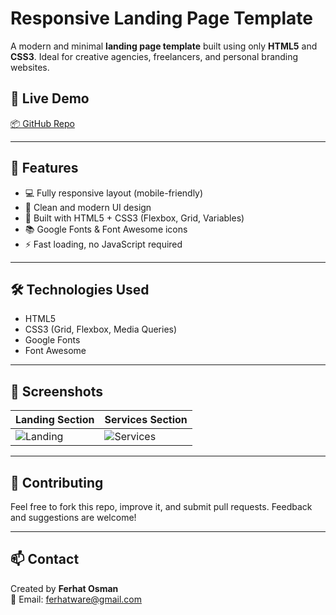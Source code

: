 # Responsive Landing Page Template

A modern and minimal **landing page template** built using only **HTML5** and **CSS3**. Ideal for creative agencies, freelancers, and personal branding websites.

## 📸 Live Demo

[📦 GitHub Repo]([https://github.com/your-username/leon-template](https://lnkd.in/dtrzgwFx))

---

## 🚀 Features

- 💻 Fully responsive layout (mobile-friendly)
- 🎨 Clean and modern UI design
- 🔧 Built with HTML5 + CSS3 (Flexbox, Grid, Variables)
- 📚 Google Fonts & Font Awesome icons
- ⚡️ Fast loading, no JavaScript required

---

## 🛠️ Technologies Used

- HTML5
- CSS3 (Grid, Flexbox, Media Queries)
- Google Fonts
- Font Awesome

---


## 📌 Screenshots

| Landing Section | Services Section |
|-----------------|------------------|
| ![Landing](1.jpg) | ![Services](images/screenshot2.jpg) |

---

## 🤝 Contributing

Feel free to fork this repo, improve it, and submit pull requests. Feedback and suggestions are welcome!

---

## 📫 Contact

Created by **Ferhat Osman**  
📧 Email: ferhatware@gmail.com

